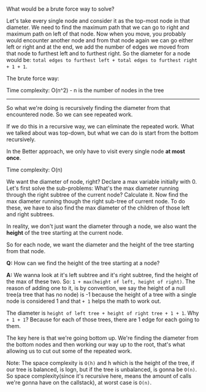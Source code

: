What would be a brute force way to solve?

Let's take every single node and consider it as the top-most node in that diameter. We need to find the maximum path that we can go
to right and maximum path on left of that node. Now when you move, you probably would encounter another node and from that node again we can
go either left or right and at the end, we add the number of edges we moved from that node to furthest left and to furthest right.
So the diameter for a node would be: `total edges to furthest left + total edges to furthest right + 1 + 1`.

The brute force way:

Time complexity: O(n^2) - n is the number of nodes in the tree

---

So what we're doing is recursively finding the diameter from that encountered node. So we can see repeated work.

If we do this in a recursive way, we can eliminate the repeated work. What we talked about was top-down, but what we can do is start from the
bottom recursively.

In the Better approach, we only have to visit every single node **at most once**.

Time complexity: O(n)

We want the diameter of node, right? Declare a max variable initially with 0. Let's first solve the sub-problems: What's the max diameter running through
the right subtree of the current node? Calculate it. Now find the max diameter running though the right sub-tree of current node. To do these,
we have to also find the max diameter of the children of those left and right subtrees.

In reality, we don't just want the diameter through a node, we also want the **height** of the tree starting at the current node.

So for each node, we want the diameter and the height of the tree starting from that node.

**Q:** How can we find the height of the tree starting at a node?

**A:** We wanna look at it's left subtree and it's right subtree, find the height of the max of these two. So: `1 + max(height of left, height of right)`.
The reason of adding one to it, is by convention, we say the height of a null tree(a tree that has no node) is -1 because the height of a tree
with a single node is considered 1 and that `+ 1` helps the math to work out.

The diameter is `height of left tree + height of right tree + 1 + 1`. Why `+ 1 + 1`? Because for each of those trees, there are 1 edge for each going
to them.

The key here is that we're going bottom up. We're finding the diameter from the bottom nodes and then working our way up to the root, that's what
allowing us to cut out some of the repeated work.

Note: The space complexity is `O(h)` and h which is the height of the tree, if our tree is balanced, is logn, but if the tree is unbalanced,
is gonna be `O(n)`. So space complexity(since it's recursive here, means the amount of calls we're gonna have on the callstack), at worst case
is `O(n)`.